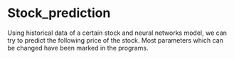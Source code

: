 # Stock_prediction
Using historical data of a certain stock and neural networks model, we can try to predict the following price of the stock.
Most parameters which can be changed have been marked in the programs.
